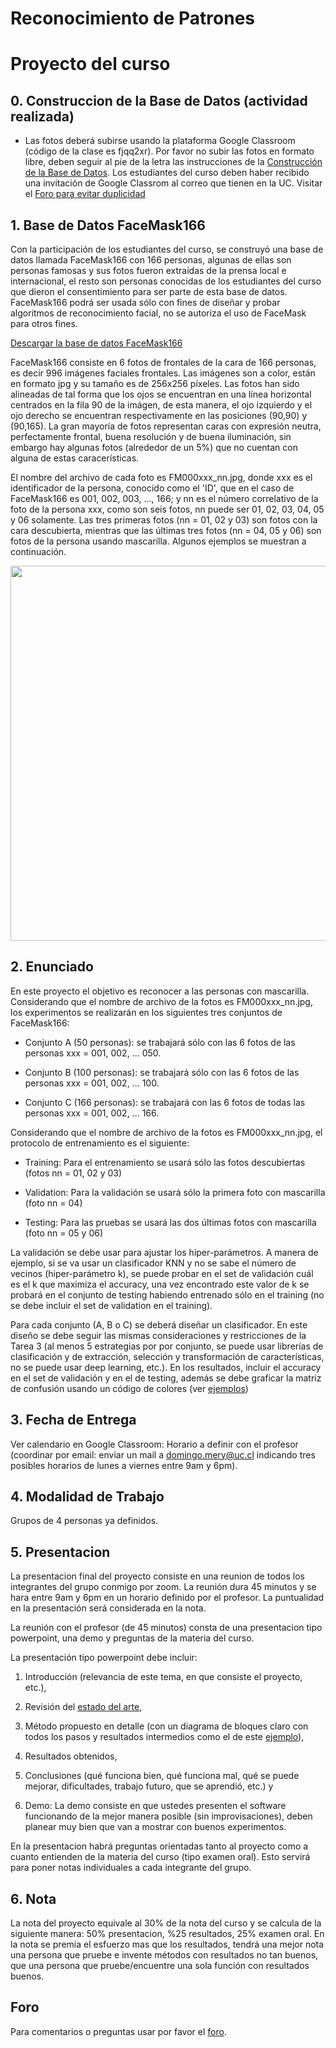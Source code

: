 # Reconocimiento de Patrones

# Proyecto del curso

## 0. Construccion de la Base de Datos (actividad realizada)
* Las fotos deberá subirse usando la plataforma Google Classroom (código de la clase es fjqq2xr). Por favor no subir las fotos en formato libre, deben seguir al pie de la letra las instrucciones de la [Construcción de la Base de Datos](https://github.com/domingomery/patrones/blob/master/proyecto/Construccion_Base_de_Datos.pptx). Los estudiantes del curso deben haber recibido una invitación de Google Classrom al correo que tienen en la UC. Visitar el [Foro para evitar duplicidad](https://github.com/domingomery/patrones/issues/16)

## 1. Base de Datos FaceMask166
Con la participación de los estudiantes del curso, se construyó una base de datos llamada FaceMask166 con 166 personas, algunas de ellas son personas famosas y sus fotos fueron extraídas de la prensa local e internacional, el resto son personas conocidas de los estudiantes del curso que dieron el consentimiento para ser parte de esta base de datos. FaceMask166 podrá ser usada sólo con fines de diseñar y probar algoritmos de reconocimiento facial, no se autoriza el uso de FaceMask para otros fines.

[Descargar la base de datos FaceMask166](https://github.com/domingomery/patrones/blob/master/proyecto/FaceMask166.zip)

FaceMask166 consiste en 6 fotos de frontales de la cara de 166 personas, es decir 996 imágenes faciales frontales. Las imágenes son a color, están en formato jpg y su tamaño es de 256x256 píxeles. Las fotos han sido alineadas de tal forma que los ojos se encuentran en una línea horizontal centrados en la fila 90 de la imágen, de esta manera, el ojo izquierdo y el ojo derecho se encuentran respectivamente en las posiciones (90,90) y (90,165). La gran mayoría de fotos representan caras con expresión neutra, perfectamente frontal, buena resolución y de buena iluminación, sin embargo hay algunas fotos (alrededor de un 5%) que no cuentan con alguna de estas caracerísticas. 

El nombre del archivo de cada foto es FM000xxx_nn.jpg, donde xxx es el identificador de la persona, conocido como el 'ID', que en el caso de FaceMask166 es 001, 002, 003, ..., 166; y nn es el número correlativo de la foto de la persona xxx, como son seis fotos, nn puede ser 01, 02, 03, 04, 05 y 06 solamente. Las tres primeras fotos (nn = 01, 02 y 03) son fotos con la cara descubierta, mientras que las últimas tres fotos (nn = 04, 05 y 06) son fotos de la persona usando mascarilla. Algunos ejemplos se muestran a continuación.

<img src="https://github.com/domingomery/patrones/blob/master/proyecto/ejemplo.jpg" width="600">

## 2. Enunciado

En este proyecto el objetivo es reconocer a las personas con mascarilla. Considerando que el nombre de archivo de la fotos es FM000xxx_nn.jpg, los experimentos se realizarán en los siguientes tres conjuntos de FaceMask166:

* Conjunto A (50 personas): se trabajará sólo con las 6 fotos de las personas xxx = 001, 002, ... 050.

* Conjunto B (100 personas): se trabajará sólo con las 6 fotos de las personas xxx = 001, 002, ... 100.

* Conjunto C (166 personas): se trabajará con las 6 fotos de todas las personas xxx = 001, 002, ... 166.

Considerando que el nombre de archivo de la fotos es FM000xxx_nn.jpg, el protocolo de entrenamiento es el siguiente:

* Training: Para el entrenamiento se usará sólo las fotos descubiertas (fotos nn = 01, 02 y 03)

* Validation: Para la validación se usará sólo la primera foto con mascarilla (foto nn = 04)

* Testing: Para las pruebas se usará las dos últimas fotos con mascarilla (foto nn = 05 y 06)

La validación se debe usar para ajustar los hiper-parámetros. A manera de ejemplo, si se va usar un clasificador KNN y no se sabe el número de vecinos (hiper-parámetro k), se puede probar en el set de validación cuál es el k que maximiza el accuracy, una vez encontrado este valor de k se probará en el conjunto de testing habiendo entrenado sólo en el training (no se debe incluir el set de validation en el training).

Para cada conjunto (A, B o C) se deberá diseñar un clasificador. En este diseño se debe seguir las mismas consideraciones y restricciones de la Tarea 3 (al menos 5 estrategias por por conjunto, se puede usar librerías de clasificación y de extracción, selección y transformación de características, no se puede usar deep learning, etc.). En los resultados, incluir el accuracy en el set de validación y en el de testing, además se debe graficar la matriz de confusión usando un código de colores (ver [ejemplos](https://scikit-learn.org/stable/auto_examples/model_selection/plot_confusion_matrix.html))


## 3. Fecha de Entrega
Ver calendario en Google Classroom: Horario a definir con el profesor (coordinar por email: enviar un mail a domingo.mery@uc.cl indicando tres posibles horarios de lunes a viernes entre 9am y 6pm).

## 4. Modalidad de Trabajo
Grupos de 4 personas ya definidos.

## 5. Presentacion
La presentacion  final del proyecto consiste en una reunion de todos los integrantes del grupo conmigo por zoom. La reunión dura 45 minutos y se hara entre 9am y 6pm en un horario definido por el profesor. La puntualidad en la presentación será considerada en la nota.

La reunión con el profesor (de 45 minutos) consta de una presentacion tipo powerpoint, una demo y preguntas de la materia del curso.

La presentación tipo powerpoint debe incluir:

1) Introducción (relevancia de este tema, en que consiste el proyecto, etc.), 

2) Revisión del [estado del arte](https://scholar.google.cl/scholar?&q=face+recognition+disguise+masks), 

3) Método propuesto en detalle (con un diagrama de bloques claro con todos los pasos y resultados intermedios como el de este [ejemplo](https://github.com/domingomery/imagenes/blob/master/proyecto/diagram_example.png)), 

4) Resultados obtenidos, 

5) Conclusiones (qué funciona bien, qué funciona mal, qué se puede mejorar, dificultades, trabajo futuro, que se aprendió, etc.) y 

6) Demo: La demo consiste en que ustedes presenten el software funcionando de la mejor manera posible (sin improvisaciones), deben planear muy bien que van a mostrar con buenos experimentos.

En la presentacion habrá preguntas orientadas tanto al proyecto como a cuanto entienden de la materia del curso (tipo examen oral). Esto servirá para poner notas individuales a cada integrante del grupo.

## 6. Nota
La nota del proyecto equivale al 30% de la nota del curso y se calcula de la siguiente manera: 50% presentacion, %25 resultados, 25% examen oral. En la nota se premia el esfuerzo mas que los resultados, tendrá una mejor nota una persona que pruebe e invente métodos con resultados no tan buenos, que una persona que pruebe/encuentre una sola función con resultados buenos.

## Foro
Para comentarios o preguntas usar por favor el [foro](https://github.com/domingomery/imagenes/issues/12).

